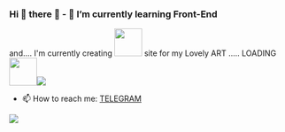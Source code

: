 ### Hi 👋 there 👋 - 🌱 I’m currently learning Front-End
and.... I'm currently creating <img width=50 src="https://i.pinimg.com/originals/71/62/10/716210b809d50c62270008a7b2a09a0f.gif"> site for my Lovely ART ..... LOADING <img width=50 src="https://i.stack.imgur.com/hzk6C.gif"><img src="https://www.codewars.com/users/MaryyyaT/badges/micro">
- 📫 How to reach me: <a href="https://telegram.me/MaryyyaT">TELEGRAM</a>
<img src="https://images-wixmp-ed30a86b8c4ca887773594c2.wixmp.com/i/01e17c09-83ca-4a5c-a044-a32f9283bdb2/db6q39g-e0f56a67-6629-4e17-8b56-656aa8e7d4a0.png">

<!--
**MaryyyaT/MaryyyaT** is a ✨ _special_ ✨ repository because its `README.md` (this file) appears on your GitHub profile.

Here are some ideas to get you started:


- 🌱 I’m currently learning Front-End
- 📫 How to reach me: ...
- 😄 Pronouns: ...
- ⚡ Fun fact: ... 
-->

